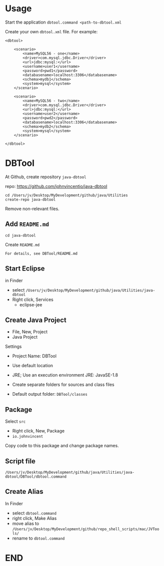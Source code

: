 
# Usage

Start the application `dbtool.command <path-to-dbtool.xml`

Create your own `dbtool.xml` file. For example:

```
<dbtool>

	<scenario>
		<name>MySQL56 - one</name>
		<driver>com.mysql.jdbc.Driver</driver>
		<url>jdbc:mysql:</url>
		<username>user1</username>
		<password>pwd1</password>
		<databasename>localhost:3306</databasename>
		<schema>mydb1</schema>
		<system>mysql</system>
	</scenario>

	<scenario>
		<name>MySQL56 - two</name>
		<driver>com.mysql.jdbc.Driver</driver>
		<url>jdbc:mysql:</url>
		<username>user2</username>
		<password>pwd2</password>
		<databasename>localhost:3306</databasename>
		<schema>mydb2</schema>
		<system>mysql</system>
	</scenario>

</dbtool>
```




# DBTool

At Github, create repository `java-dbtool`

repo: https://github.com/johnvincentio/java-dbtool

```
cd /Users/jv/Desktop/MyDevelopment/github/java/Utilities
create-repo java-dbtool
```

Remove non-relevant files.

## Add `README.md`

```
cd java-dbtool
```

Create `README.md`

```
For details, see DBTool/README.md
```

## Start Eclipse

in Finder

* select `/Users/jv/Desktop/MyDevelopment/github/java/Utilities/java-dbtool`
* Right click, Services
  * eclipse-jee

## Create Java Project

* File, New, Project
* Java Project

Settings

* Project Name: DBTool
* Use default location
* JRE; Use an execution environment JRE: JavaSE-1.8
* Create separate folders for sources and class files

* Default output folder: `DBTool/classes`

## Package

Select `src`

* Right click, New, Package
* `io.johnvincent`

Copy code to this package and change package names.

## Script file

`/Users/jv/Desktop/MyDevelopment/github/java/Utilities/java-dbtool/DBTool/dbtool.command`


## Create Alias

In Finder

* select `dbtool.command`
* right click, Make Alias
* move alias to `/Users/jv/Desktop/MyDevelopment/github/repo_shell_scripts/mac/JVTools/`
* rename to `dbtool.command`

# END
